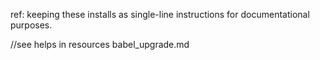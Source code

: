 <!--todo :::::::::::::::::::::::::::::::::::::::::::::::::  -->
<!--  -->
<!--*               Webelistics_webe          -->

<!--!  2022_01_029      21:45:00     January 9, 2022  -->
<!--  -->
<!--  -->

<!--* AGENDA:  -->
<!--*   1.  Webelistics main website/eCommerce  -->
<!--*   2.  Organize/Create Folders System  -->
<!--*   3.  Create File System -->
<!--*   4.  Create Server & Node configuration  -->
<!--*   5.  Build and install Components  -->
<!--*   6.  Research & implement eCommerce/Framework  -->
<!--*   7.  COM w/Trello/Site_Checklists  -->
<!--*   8.  Research HOOT characteristics  -->
<!--*   9.  Install Gulp & Implement JEST TDD & Testing  -->

<!--todo ::::::::::::::::::::::::::::::::::::::::::::::::  -->

ref: keeping these installs as single-line instructions for documentational purposes.

<!--?  NPM  INSTALLS  -->
<!--?   1. npm init  -->
<!--?   2. npm install --global gulp-cli  -->
<!--?   3. npm install --save-dev gulp   -->
<!--?   4. npm i express  -->
<!--?   5. npm i @babel/core @babel/preset-env babel-jest @babel/register @babel/cli  -->
<!--? npm install babel-core@7.0.0-bridge.0 --save-dev  -->
<!--? @babel/node  --> //see helps in resources babel_upgrade.md

<!--?   6. npm i jest  -->
<!--?   7. npm i open  -->
<!--?   8. npm install nodemon --save-dev  -->
<!--?   9. npm install serve-favicon --save  -->
<!--?   10. npm install path  -->
<!--?   11. npm i date-fns  -->
<!--?   12. npm i uuid  -->
<!--?   13. npm i mongoose --save  -->
<!--?   14. npm i express-handlebars  -->
<!--?   16. npm i morgan -D  -->
<!--?   17. npm i cors  -->
<!--?   18. npm i dotenv  -->
<!--?   19. npm i body-parser  -->
<!--?   20. npm i prettier -g  -->
<!--?   21. npm install -g eslint  -->
<!--?   22. npm i -g eslint-config-prettier  -->
<!--?   23. npm install --save-dev eslint-plugin-html  -->

<!--! npm rm --global gulp  -->

<!--! FYI -- Gulp-Babel-Jest-ES6_Modules -- FYI  -->
<!--! We don't support node's mjs implementation because it requires a complete re-architecture of the project. We are looking into it, but I wouldn't expect it to arrive soon.As for using esm, the last line tells you how to fix it. remove "type": "module" from C:\Node\package.json   -->

<!--! Error [ERR_REQUIRE_ESM]: Must use import to load ES Module: /path/to/node_modules/gulp-imagemin/index.js require() of ES modules is not supported. require() of /path/to/node_modules/gulp-imagemin/index.js from /path/to/node_modules/gulp-load-plugins/index.js is an ES module file as it is a .js file whose nearest parent package.json contains "type": module" which defines all .js files in that package scope as ES odules. Instead rename /path/to/node_modules/gulp-imagemin/index.js to end in .cjs, change the requiring code to use import(), or remove "type": "module" from /path/to/node_modules/gulp-imagemin/package.json.  -->
